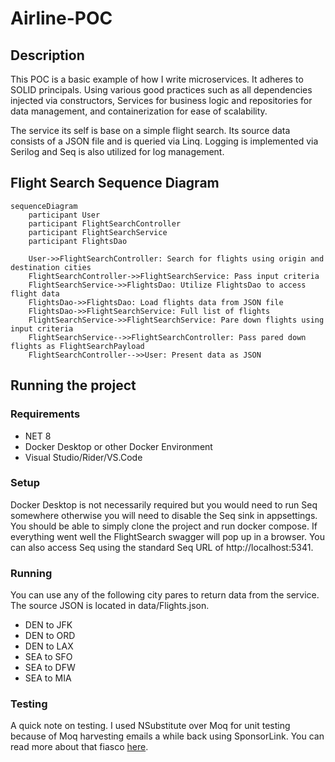 # Airline-POC

## Description
This POC is a basic example of how I write microservices.  It adheres to SOLID principals. Using various good practices such as all dependencies injected via constructors, Services for business logic and repositories for data management, and containerization for ease of scalability.

The service its self is base on a simple flight search. Its source data consists of a JSON file and is queried via Linq.  Logging is implemented via Serilog and Seq is also utilized for log management. 

## Flight Search Sequence Diagram
```mermaid
sequenceDiagram
    participant User
    participant FlightSearchController
    participant FlightSearchService
    participant FlightsDao

    User->>FlightSearchController: Search for flights using origin and destination cities
    FlightSearchController->>FlightSearchService: Pass input criteria
    FlightSearchService->>FlightsDao: Utilize FlightsDao to access flight data
    FlightsDao->>FlightsDao: Load flights data from JSON file
    FlightsDao->>FlightSearchService: Full list of flights
    FlightSearchService->>FlightSearchService: Pare down flights using input criteria
    FlightSearchService-->>FlightSearchController: Pass pared down flights as FlightSearchPayload
    FlightSearchController-->>User: Present data as JSON
```

## Running the project 
### Requirements 
 - NET 8
 - Docker Desktop or other Docker Environment
 - Visual Studio/Rider/VS.Code

### Setup
Docker Desktop is not necessarily required but you would need to run Seq somewhere otherwise you will need to disable the Seq sink in  appsettings. You should be able to simply clone the project and run docker compose.  If everything went well the FlightSearch swagger will pop up in a browser. You can also access Seq using the standard Seq URL of http://localhost:5341.

### Running 
You can use any of the following city pares to return data from the service. The source JSON is located in data/Flights.json.
- DEN to JFK
- DEN to ORD
- DEN to LAX
- SEA to SFO
- SEA to DFW
- SEA to MIA

### Testing 
A quick note on testing. I used NSubstitute over Moq for unit testing because of Moq harvesting emails a while back using SponsorLink. You can read more about that fiasco [here](https://www.techradar.com/pro/top-open-source-project-moq-slammed-for-secretly-collecting-user-data).
